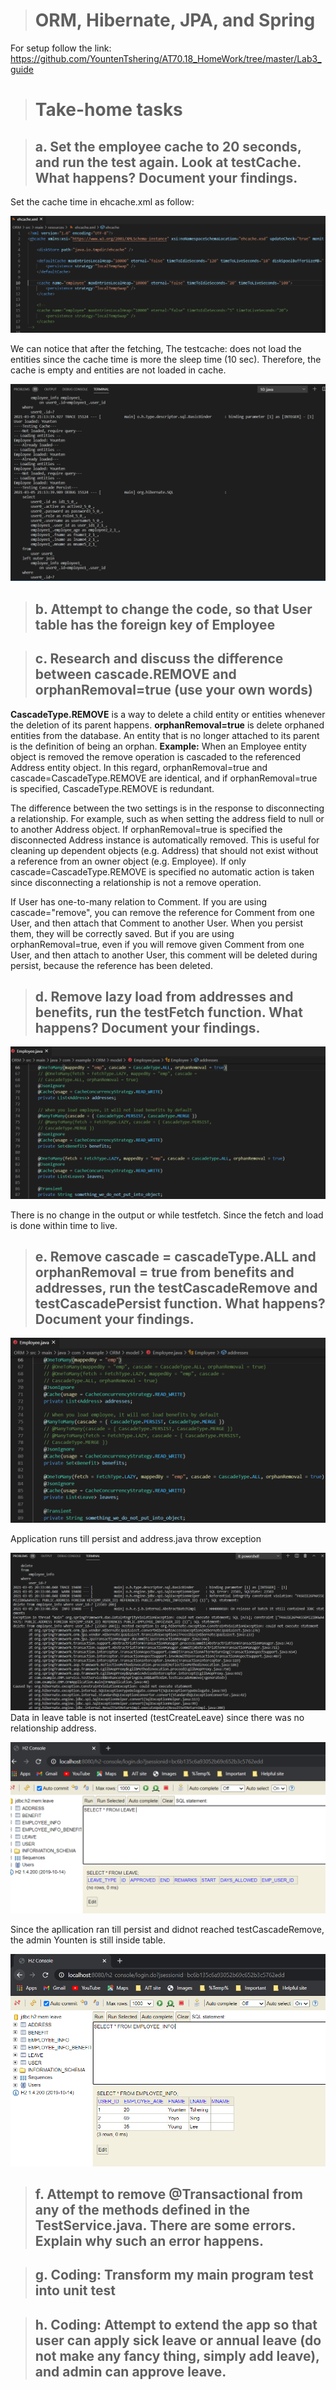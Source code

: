 ># ORM, Hibernate, JPA, and Spring

For setup follow the link:
https://github.com/YountenTshering/AT70.18_HomeWork/tree/master/Lab3_guide

># Take-home tasks

>## a. Set the employee cache to **20 seconds**, and run the test again.  Look at testCache.  What happens?  Document your findings.
Set the cache time in ehcache.xml as follow:

![alt](ORM/image/6.PNG)

We can notice that after the fetching, The testcache: does not load the entities since the cache time is more the sleep time (10 sec). Therefore, the cache is empty and entities are not loaded in cache.

![alt](ORM/image/7.PNG)

>## b. Attempt to change the code, so that User table has the **foreign key** of Employee


>## c. Research and discuss the difference between **cascade.REMOVE and orphanRemoval=true** (use your own words)

**CascadeType.REMOVE** is a way to delete a child entity or entities whenever the deletion of its parent happens.
**orphanRemoval=true** is delete orphaned entities from the database. An entity that is no longer attached to its parent is the definition of being an orphan.
**Example:**
When an Employee entity object is removed the remove operation is cascaded to the referenced Address entity object. In this regard, orphanRemoval=true and cascade=CascadeType.REMOVE are identical, and if orphanRemoval=true is specified, CascadeType.REMOVE is redundant. 

The difference between the two settings is in the response to disconnecting a relationship. For example, such as when setting the address field to null or to another Address object. If orphanRemoval=true is specified the disconnected Address instance is automatically removed. This is useful for cleaning up dependent objects (e.g. Address) that should not exist without a
reference from an owner object (e.g. Employee). If only cascade=CascadeType.REMOVE is specified no automatic action is taken since disconnecting a relationship is not a remove operation.

If User has one-to-many relation to Comment. If you are using cascade="remove", you can remove the reference for Comment from one User, and then attach that Comment to another User. When you persist them, they will be correctly saved. But if you are using orphanRemoval=true, even if you will remove given Comment from one User, and then attach to another User, this comment will be deleted during persist, because the reference has been deleted.

>## d. **Remove lazy load** from addresses and benefits, run the testFetch function. What happens?  Document your findings.

![alt](ORM/image/1.PNG)

There is no change in the output or while testfetch. Since the fetch and load is done within time to live.


>## e. **Remove cascade = cascadeType.ALL and orphanRemoval = true from benefits and addresses**, run the testCascadeRemove and testCascadePersist function.  What happens?  Document your findings.

![alt](ORM/image/2.PNG)

Application runs till persist and address.java throw exception

![alt](ORM/image/3.PNG)
Data in leave table is not inserted (testCreateLeave) since there was no relationship address.

![alt](ORM/image/4.PNG)

Since the apllication ran till persist and didnot reached testCascadeRemove, the admin Younten is still inside table.

![alt](ORM/image/5.PNG)


>## f. **Attempt to remove @Transactional** from any of the methods defined in the TestService.java.  There are some errors.  Explain why such an error happens.


>## g. Coding: **Transform** my main program test into unit test


>## h. Coding: Attempt to extend the app so that user can apply sick leave or annual leave (do not make any fancy thing, simply add leave), and admin can approve leave.